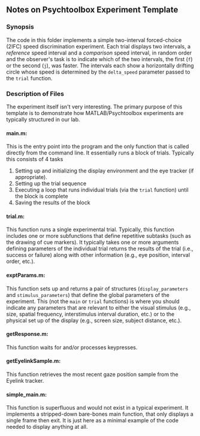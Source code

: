 ## Notes on Psychtoolbox Experiment Template

### Synopsis
The code in this folder implements a simple two-interval forced-choice (2IFC) speed discrimination experiment.
Each trial displays two intervals, a *reference* speed interval and a *comparison* speed interval, in random order and the observer's task is to indicate which of the two intervals, the first (`f`) or the second (`j`), was faster.
The intervals each show a horizontally drifting circle whose speed is determined by the `delta_speed` parameter passed to the `trial` function.

### Description of Files
The experiment itself isn't very interesting. The primary purpose of this template is to demonstrate how MATLAB/Psychtoolbox experiments are typically structured in our lab.

#### main.m: 
This is the entry point into the program and the only function that is called directly from the command line. It essentially runs a block of trials. Typically this consists of 4 tasks
1. Setting up and initializing the display environment and the eye tracker (if appropriate).
2. Setting up the trial sequence
3. Executing a loop that runs individual trials (via the `trial` function) until the block is complete
4. Saving the results of the block

#### trial.m:
This function runs a single experimental trial. Typically, this function includes one or more subfunctions that define repetitive subtasks (such as the drawing of cue markers). It typically takes one or more arguments defining parameters of the individual trial returns the results of the trial (i.e., success or failure) along with other information (e.g., eye position, interval order, etc.).

#### exptParams.m:
This function sets up and returns a pair of structures (`display_parameters` and `stimulus_parameters`) that define the global parameters of the experiment. This (not the `main` or `trial` functions) is where you should indicate any parameters that are relevant to either the visual stimulus (e.g., size, spatial frequency, interstimulus interval duration, etc.) or to the physical set up of the display (e.g., screen size, subject distance, etc.).  

#### getResponse.m:
This function waits for and/or processes keypresses.

#### getEyelinkSample.m:
This function retrieves the most recent gaze position sample from the Eyelink tracker.

#### simple_main.m:
This function is superfluous and would not exist in a typical experiment. It implements a stripped-down bare-bones main function, that only displays a single frame then exit. It is just here as a minimal example of the code needed to display anything at all. 
 

